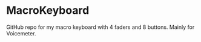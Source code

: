 # MacroKeyboard
GitHub repo for my macro keyboard with 4 faders and 8 buttons. Mainly for Voicemeter. 